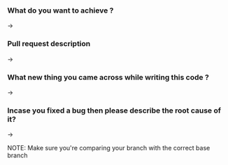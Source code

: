 <!---
Please fill these details, it will help the reviewers.
-->

### What do you want to achieve ?
->

### Pull request description
->

### What new thing you came across while writing this code ? 
->

### Incase you fixed a bug then please describe the root cause of it? 
->

NOTE: Make sure you're comparing your branch with the correct base branch
